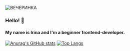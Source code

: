 ![ВЕЧЕРИНКА](https://user-images.githubusercontent.com/45296707/125170613-6e8e8c80-e1b8-11eb-81bb-321d9c4c7a50.png)



### Hello! 👋 
#### My name is Irina and I'm a beginner frontend-developer. 

[![Anurag's GitHub stats](https://github-readme-stats.vercel.app/api?username=ramitsan)](https://github.com/ramitsan/github-readme-stats)
[![Top Langs](https://github-readme-stats.vercel.app/api/top-langs/?username=ramitsan&langs_count=8)](https://github.com/anuraghazra/github-readme-stats)
<!--
**Ramitsan/Ramitsan** is a ✨ _special_ ✨ repository because its `README.md` (this file) appears on your GitHub profile.
-->
